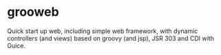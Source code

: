 grooweb
=======

Quick start up web, including simple web framework, with dynamic controllers (and views) based on groovy (and jsp), JSR 303 and CDI with Guice.